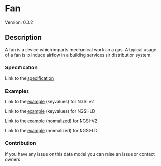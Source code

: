 # Fan
Version: 0.0.2

## Description 

A fan is a device which imparts mechanical work on a gas. A typical usage of a fan is to induce airflow in a building services air distribution system.
### Specification

Link to the [specification](https://github.com/smart-data-models/incubated/SAREF/s4bldg/Fan/doc/spec.md)

### Examples

Link to the [example](https://github.com/smart-data-models/incubated/SAREF/s4bldg/Fan/examples/example.json) (keyvalues) for NGSI v2

Link to the [example](https://github.com/smart-data-models/incubated/SAREF/s4bldg/Fan/examples/example.jsonld) (keyvalues) for NGSI-LD

Link to the [example](https://github.com/smart-data-models/incubated/SAREF/s4bldg/Fan/examples/example-normalized.json) (normalized) for NGSI-V2

Link to the [example](https://github.com/smart-data-models/incubated/SAREF/s4bldg/Fan/examples/example-normalized.jsonld) (normalized) for NGSI-LD
### Contribution

 If you have any issue on this data model you can raise an issue or contact owners
